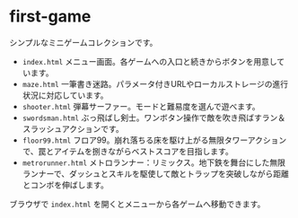 # first-game

シンプルなミニゲームコレクションです。

- `index.html` メニュー画面。各ゲームへの入口と続きからボタンを用意しています。
- `maze.html` 一筆書き迷路。パラメータ付きURLやローカルストレージの進行状況に対応しています。
- `shooter.html` 弾幕サーファー。モードと難易度を選んで遊べます。
- `swordsman.html` ぶっ飛ばし剣士。ワンボタン操作で敵を吹き飛ばすラン＆スラッシュアクションです。
- `floor99.html` フロア99。崩れ落ちる床を駆け上がる無限タワーアクションで、罠とアイテムを捌きながらベストスコアを目指します。
- `metrorunner.html` メトロランナー：リミックス。地下鉄を舞台にした無限ランナーで、ダッシュとスキルを駆使して敵とトラップを突破しながら距離とコンボを伸ばします。

ブラウザで `index.html` を開くとメニューから各ゲームへ移動できます。
